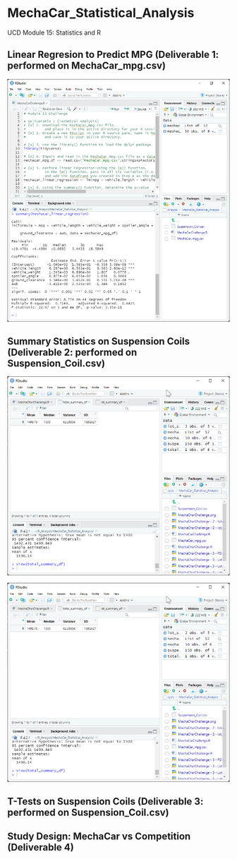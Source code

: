 # MechaCar_Statistical_Analysis
UCD Module 15: Statistics and R

## Linear Regresion to Predict MPG (Deliverable 1: performed on MechaCar_mpg.csv)

![image](https://github.com/michaelfoz/MechaCar_Statistical_Analysis/blob/main/MechaCharChallenge.png)

## Summary Statistics on Suspension Coils (Deliverable 2: performed on Suspension_Coil.csv)

![image](https://github.com/michaelfoz/MechaCar_Statistical_Analysis/blob/main/MechaCharChallenge%20%202-total_summary_df.png)

![image](https://github.com/michaelfoz/MechaCar_Statistical_Analysis/blob/e2aa4f7921bdd20a0e4e8286766b9ca93eeeb03a/MechaCharChallenge%20-%202%20-%20total_summary_df.png)

## T-Tests on Suspension Coils (Deliverable 3: performed on Suspension_Coil.csv)

## Study Design: MechaCar vs Competition (Deliverable 4)
